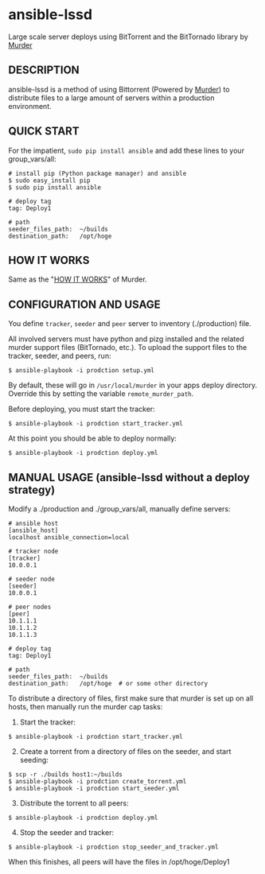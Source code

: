 ansible-lssd
============

Large scale server deploys using BitTorrent and the BitTornado library by [Murder](https://github.com/lg/murder)

DESCRIPTION
-----------
ansible-lssd  is a method of using Bittorrent (Powered by [Murder](https://github.com/lg/murder)) to distribute files to a large amount
of servers within a production environment. 


QUICK START
-----------

For the impatient, `sudo pip install ansible` and add these lines to your group_vars/all:

```bash:
# install pip (Python package manager) and ansible
$ sudo easy_install pip
$ sudo pip install ansible
```

```YAML:group_vars/all
# deploy tag
tag: Deploy1

# path
seeder_files_path:  ~/builds
destination_path:   /opt/hoge
```


HOW IT WORKS
------------

Same as the "[HOW IT WORKS](https://github.com/lg/murder/blob/master/README.md#how-it-works)" of Murder.


CONFIGURATION AND USAGE
-----------------------

You define `tracker`, `seeder` and `peer` server to inventory (./production) file.

All involved servers must have python and pizg installed and the related murder
support files (BitTornado, etc.). To upload the support files to the
tracker, seeder, and peers, run:

```bash:
$ ansible-playbook -i prodction setup.yml
```

By default, these will go in `/usr/local/murder` in your apps deploy directory. 
Override this by setting the variable `remote_murder_path`. 

Before deploying, you must start the tracker:

```bash:
$ ansible-playbook -i prodction start_tracker.yml
```

At this point you should be able to deploy normally:

```bash:
$ ansible-playbook -i prodction deploy.yml
```


MANUAL USAGE (ansible-lssd without a deploy strategy)
-----------------------------------------------------

Modify a ./production and ./group_vars/all, manually define servers:

```INI:production
# ansible host
[ansible_host]
localhost ansible_connection=local

# tracker node
[tracker]
10.0.0.1

# seeder node
[seeder]
10.0.0.1

# peer nodes
[peer]
10.1.1.1
10.1.1.2
10.1.1.3
```

```YAML:group_vars/all
# deploy tag
tag: Deploy1

# path
seeder_files_path:  ~/builds
destination_path:   /opt/hoge  # or some other directory
```

To distribute a directory of files, first make sure that murder is set
up on all hosts, then manually run the murder cap tasks:

1. Start the tracker:

```bash:
$ ansible-playbook -i prodction start_tracker.yml
```

2. Create a torrent from a directory of files on the seeder, and start seeding:

```bash:
$ scp -r ./builds host1:~/builds
$ ansible-playbook -i prodction create_torrent.yml
$ ansible-playbook -i prodction start_seeder.yml
```

3. Distribute the torrent to all peers:

```bash:
$ ansible-playbook -i prodction deploy.yml
```
4. Stop the seeder and tracker:

```bash:
$ ansible-playbook -i prodction stop_seeder_and_tracker.yml
```

When this finishes, all peers will have the files in /opt/hoge/Deploy1


